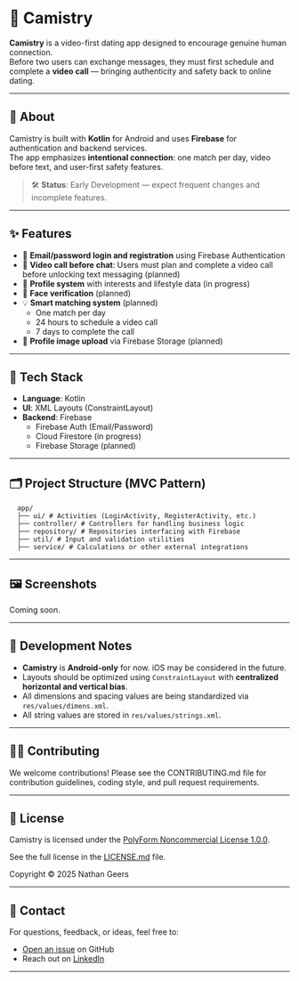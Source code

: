 # 💞 Camistry

**Camistry** is a video-first dating app designed to encourage genuine human connection.  
Before two users can exchange messages, they must first schedule and complete a **video call** — bringing authenticity and safety back to online dating.

---

## 📱 About

Camistry is built with **Kotlin** for Android and uses **Firebase** for authentication and backend services.  
The app emphasizes **intentional connection**: one match per day, video before text, and user-first safety features.

> 🛠️ **Status**: Early Development — expect frequent changes and incomplete features.

---

## ✨ Features

- 🔐 **Email/password login and registration** using Firebase Authentication
- 🎥 **Video call before chat**: Users must plan and complete a video call before unlocking text messaging (planned)
- 🧠 **Profile system** with interests and lifestyle data (in progress)
- 📝 **Face verification** (planned)
- 💡 **Smart matching system** (planned)
    - One match per day
    - 24 hours to schedule a video call
    - 7 days to complete the call
- 📸 **Profile image upload** via Firebase Storage (planned)

---

## 🔧 Tech Stack

- **Language**: Kotlin
- **UI**: XML Layouts (ConstraintLayout)
- **Backend**: Firebase
  - Firebase Auth (Email/Password)
  - Cloud Firestore (in progress)
  - Firebase Storage (planned)

---

## 🗂 Project Structure (MVC Pattern)
```
  app/
  ├── ui/ # Activities (LoginActivity, RegisterActivity, etc.)
  ├── controller/ # Controllers for handling business logic
  ├── repository/ # Repositories interfacing with Firebase
  ├── util/ # Input and validation utilities
  ├── service/ # Calculations or other external integrations
```

---

## 🖼 Screenshots

Coming soon.

---

## 🧪 Development Notes

- **Camistry** is **Android-only** for now. iOS may be considered in the future.
- Layouts should be optimized using `ConstraintLayout` with **centralized horizontal and vertical bias**.
- All dimensions and spacing values are being standardized via `res/values/dimens.xml`.
- All string values are stored in `res/values/strings.xml`.

---

## 🧑‍💻 Contributing

We welcome contributions!
Please see the CONTRIBUTING.md file for contribution guidelines, coding style, and pull request requirements.

---

## 📜 License

Camistry is licensed under the [PolyForm Noncommercial License 1.0.0](https://polyformproject.org/licenses/noncommercial/1.0.0/).

See the full license in the [LICENSE.md](./LICENSE.md) file.

Copyright © 2025 Nathan Geers

---

## 💬 Contact

For questions, feedback, or ideas, feel free to:

- [Open an issue](../../issues) on GitHub  
- Reach out on [LinkedIn](https://www.linkedin.com/in/nathangeers/)

---
